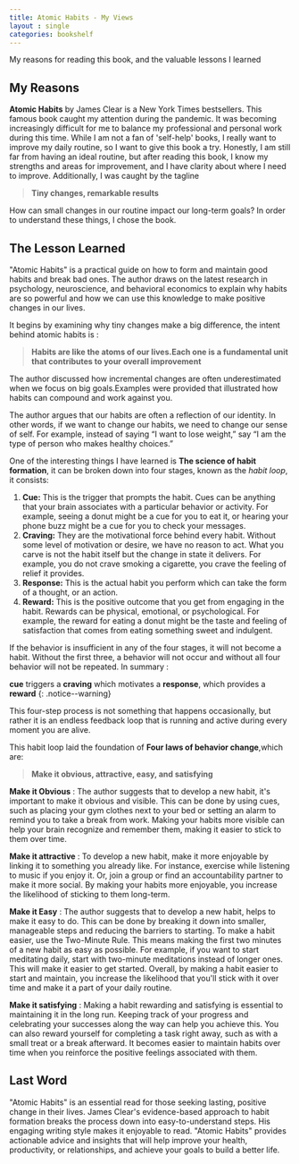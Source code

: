 ```yaml
---
title: Atomic Habits - My Views
layout : single
categories: bookshelf
---
```

My reasons for reading this book, and the valuable lessons I learned 

## My Reasons

**Atomic Habits** by James Clear is a New York Times bestsellers. This famous book caught my attention during the pandemic. It was becoming increasingly difficult for me to balance my professional and personal work during this time. While I am not a fan of 'self-help' books, I really want to improve my daily routine, so I want to give this book a try. Honestly, I am still far from having an ideal routine, but after reading this book, I know my strengths and areas for improvement, and I have clarity about where I need to improve. Additionally, I was caught by the tagline 

> **Tiny changes, remarkable results**

How can small changes in our routine impact our long-term goals? In order to understand these things, I chose the book.

## The Lesson Learned

"Atomic Habits" is a practical guide on how to form and maintain good habits and break bad ones. The author draws on the latest research in psychology, neuroscience, and behavioral economics to explain why habits are so powerful and how we can use this knowledge to make positive changes in our lives.

It begins by examining why tiny changes make a big difference, the intent behind atomic habits is :

> **Habits are like the atoms of our lives.Each one is a fundamental unit that contributes to your overall improvement**

The author discussed how incremental changes are often underestimated when we focus on big goals.Examples were provided that illustrated how habits can compound and work against you.

The author argues that our habits are often a reflection of our identity. In other words, if we want to change our habits, we need to change our sense of self. For example, instead of saying “I want to lose weight,” say “I am the type of person who makes healthy choices.”

One of the interesting things I have learned is **The science of habit formation**, it can be broken down into four stages, known as the *habit loop*, it consists:

<ol>
    <li><b>Cue:</b> This is the trigger that prompts the habit. Cues can be anything that your brain associates with a particular behavior or activity. For example, seeing a donut might be a cue for you to eat it, or hearing your phone buzz might be a cue for you to check your messages.</li>
    <li><b>Craving:</b> They are the motivational force behind every habit. Without some level of motivation or desire, we have no reason to act. What you carve is not the habit itself but the change in state it delivers. For example, you do not crave smoking a cigarette, you crave the feeling of relief it provides.</li>
    <li><b>Response:</b> This is the actual habit you perform which can take the form of a thought, or an action.</li>
    <li><b>Reward:</b> This is the positive outcome that you get from engaging in the habit. Rewards can be physical, emotional, or psychological. For example, the reward for eating a donut might be the taste and feeling of satisfaction that comes from eating something sweet and indulgent.</li>
</ol>

If the behavior is insufficient in any of the four stages, it will not become a habit. Without the first three, a behavior will not occur and without all four behavior will not be repeated. In summary :

**cue** triggers a **craving** which motivates a **response**, which provides a **reward**
{: .notice--warning}

This four-step process is not something that happens occasionally, but rather it is an endless feedback loop that is running and active during every moment you are alive.

This habit loop laid the foundation of **Four laws of behavior change**,which are:

> **Make it obvious, attractive, easy, and satisfying**


**Make it Obvious** : The author suggests that to develop a new habit, it's important to make it obvious and visible. This can be done by using cues, such as placing your gym clothes next to your bed or setting an alarm to remind you to take a break from work. Making your habits more visible can help your brain recognize and remember them, making it easier to stick to them over time.

**Make it attractive** : To develop a new habit, make it more enjoyable by linking it to something you already like. For instance, exercise while listening to music if you enjoy it. Or, join a group or find an accountability partner to make it more social. By making your habits more enjoyable, you increase the likelihood of sticking to them long-term.

**Make it Easy** : The author suggests that to develop a new habit, helps to make it easy to do. This can be done by breaking it down into smaller, manageable steps and reducing the barriers to starting.
To make a habit easier, use the Two-Minute Rule. This means making the first two minutes of a new habit as easy as possible. For example, if you want to start meditating daily, start with two-minute meditations instead of longer ones. This will make it easier to get started.
Overall, by making a habit easier to start and maintain, you increase the likelihood that you'll stick with it over time and make it a part of your daily routine.

**Make it satisfying** : Making a habit rewarding and satisfying is essential to maintaining it in the long run. Keeping track of your progress and celebrating your successes along the way can help you achieve this. You can also reward yourself for completing a task right away, such as with a small treat or a break afterward. It becomes easier to maintain habits over time when you reinforce the positive feelings associated with them.

## Last Word
"Atomic Habits" is an essential read for those seeking lasting, positive change in their lives. James Clear's evidence-based approach to habit formation breaks the process down into easy-to-understand steps. His engaging writing style makes it enjoyable to read. "Atomic Habits" provides actionable advice and insights that will help improve your health, productivity, or relationships, and achieve your goals to build a better life.




